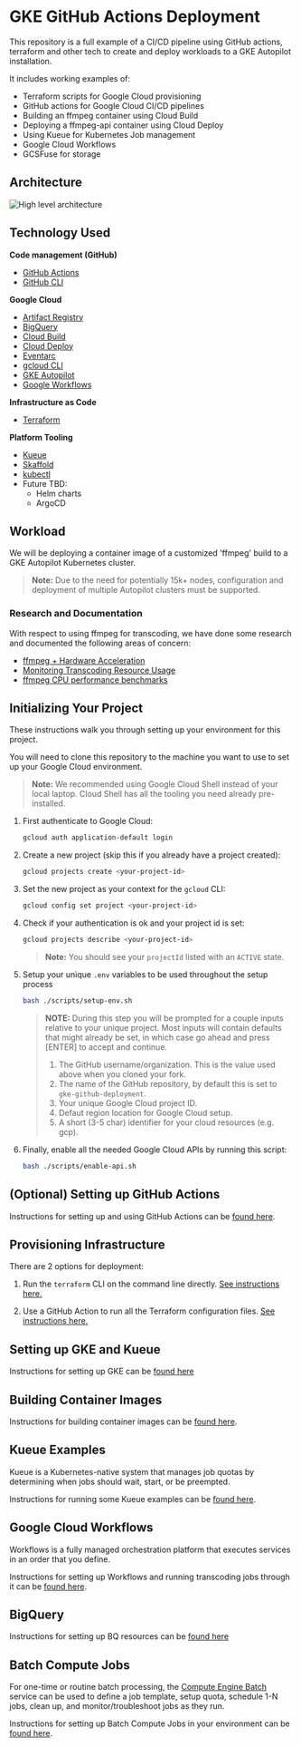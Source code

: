 # GKE GitHub Actions Deployment
This repository is a full example of a CI/CD pipeline using GitHub actions,
terraform and other tech to create and deploy workloads to a GKE Autopilot
installation.

It includes working examples of:
  - Terraform scripts for Google Cloud provisioning
  - GitHub actions for Google Cloud CI/CD pipelines
  - Building an ffmpeg container using Cloud Build
  - Deploying a ffmpeg-api container using Cloud Deploy
  - Using Kueue for Kubernetes Job management
  - Google Cloud Workflows
  - GCSFuse for storage

## Architecture
![High level architecture](docs/img/architecture-diagram.png "High level architecture")

## Technology Used
**Code management (GitHub)**
- [GitHub Actions](https://docs.github.com/en/actions)
- [GitHub CLI](https://github.com/cli/cli#installation)

**Google Cloud**
- [Artifact Registry](https://cloud.google.com/artifact-registry/docs)
- [BigQuery ](https://cloud.google.com/bigquery/docs/introduction)
- [Cloud Build](https://cloud.google.com/build/docs/overview)
- [Cloud Deploy](https://cloud.google.com/deploy/docs/overview)
- [Eventarc](https://cloud.google.com/eventarc/docs/overview)
- [gcloud CLI](https://cloud.google.com/sdk/docs/install)
- [GKE Autopilot](https://cloud.google.com/kubernetes-engine/docs/concepts/autopilot-overview)
- [Google Workflows](https://cloud.google.com/workflows/docs/overview)

**Infrastructure as Code**
- [Terraform](https://www.terraform.io/downloads.html)

**Platform Tooling**
- [Kueue](https://kueue.sigs.k8s.io/docs/overview/)
- [Skaffold](https://skaffold.dev/docs/)
- [kubectl](https://kubernetes.io/docs/tasks/tools/install-kubectl/)
- Future TBD:
  - Helm charts
  - ArgoCD

## Workload
We will be deploying a container image of a customized 'ffmpeg' build to a GKE Autopilot Kubernetes cluster.

> __Note:__ Due to the need for potentially 15k+ nodes, configuration and deployment of multiple Autopilot clusters must be supported.

### Research and Documentation
With respect to using ffmpeg for transcoding, we have done some research and documented the following areas of concern:
- [ffmpeg + Hardware Acceleration](./accelerating-ffmpeg-in-hardware.md)
- [Monitoring Transcoding Resource Usage](./monitoring-encoder-usage.md)
- [ffmpeg CPU performance benchmarks](./cpu-ffmpeg-performance-benchmarks.md)

## Initializing Your Project

These instructions walk you through setting up your environment for this project.

You will need to clone this repository to the machine you want to use to set up your Google Cloud environment.

> **Note:** We recommended using Google Cloud Shell instead of your local laptop. Cloud Shell has all the tooling you need already pre-installed.

1. First authenticate to Google Cloud:

    ```bash
    gcloud auth application-default login
    ```

2. Create a new project (skip this if you already have a project created):

    ```bash
    gcloud projects create <your-project-id>
    ```

3. Set the new project as your context for the `gcloud` CLI:

    ```bash
    gcloud config set project <your-project-id>
    ```

4. Check if your authentication is ok and your project id is set:

    ```bash
    gcloud projects describe <your-project-id>
    ```

    > __Note:__ You should see your `projectId` listed with an `ACTIVE` state.

5. Setup your unique `.env` variables to be used throughout the setup
process

    ```bash
    bash ./scripts/setup-env.sh
    ```

    >__NOTE:__ During this step you will be prompted for a couple inputs relative to your unique
    >project. Most inputs will contain defaults that might already be set, in which case go ahead and
    >press [ENTER] to accept and continue.
    >1. The GitHub username/organization. This is the value used above when you cloned your fork.
    >2. The name of the GitHub repository, by default this is set to `gke-github-deployment`.
    >3. Your unique Google Cloud project ID.
    >4. Defaut region location for Google Cloud setup.
    >5. A short (3-5 char) identifier for your cloud resources (e.g. gcp).

6. Finally, enable all the needed Google Cloud APIs by running this script:

    ```bash
    bash ./scripts/enable-api.sh
    ```

## (Optional) Setting up GitHub Actions

Instructions for setting up and using GitHub Actions can be [found here](./github-actions/README.md).

## Provisioning Infrastructure

There are 2 options for deployment:

1. Run the `terraform` CLI on the command line directly. [See instructions here.](./terraform/README.md)

2. Use a GitHub Action to run all the Terraform configuration files. [See instructions here.](./github-actions/README.md)

## Setting up GKE and Kueue

Instructions for setting up GKE can be [found here](./gke/README.md)

## Building Container Images

Instructions for building container images can be [found here](./containers/README.md).

## Kueue Examples

Kueue is a Kubernetes-native system that manages job quotas by determining when jobs should wait, start, or be preempted.

Instructions for running some Kueue examples can be [found here](./gke/kueue/examples/README.md).

## Google Cloud Workflows

Workflows is a fully managed orchestration platform that executes services in an order that you define.

Instructions for setting up Workflows and running transcoding jobs through it can be [found here](./workflows/README.md).

## BigQuery
Instructions for setting up BQ resources can be [found here](./analytics/README.md)

## Batch Compute Jobs
For one-time or routine batch processing, the [Compute Engine Batch](https://cloud.google.com/batch/docs/create-run-job) service can be used to define a job template, setup quota, schedule 1-N jobs, clean up, and monitor/troubleshoot jobs as they run.

Instructions for setting up Batch Compute Jobs in your environment can be [found here](./examples/batch-compute-jobs/README.md).
